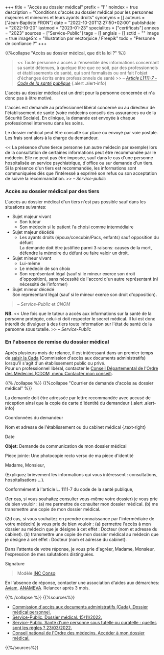 +++
title = "Accès au dossier médical"
prefix = "l'"
noindex = true
description = "Conditions d'accès au dossier médical pour les personnes majeures et mineures et leurs ayants droits"
synonyms = []
auteurs = ["Jean-Baptiste FRON"]
date = "2022-10-20T12:27:50+02:00"
publishdate = "2022-10-20"
lastmod = "2023-01-23"
specialites = ["certificats"]
annees = "2023"
sources = ["Service-Public"]
tags = []
anglais = []
sctid = ""
image = true
imageSrc = "Illustration par vectorjuice / Freepik"
todo = "Personne de confiance ?"
+++

{{%collapse "Accès au dossier médical, que dit la loi ?" %}}

> << Toute personne a accès à l'ensemble des informations concernant sa santé détenues, à quelque titre que ce soit, par des professionnels et établissements de santé, qui sont formalisés ou ont fait l'objet d'échanges écrits entre professionnels de santé >> – *[Article L1111-7 - Code de la santé publique](https://www.legifrance.gouv.fr/codes/article_lc/LEGIARTI000024316824/2024-03-21/)*
{.alert .alert-info}

L'accès au dossier médical est un droit pour la personne concernée et n'a donc pas à être motivé.

L'accès est demandé au professionnel libéral concerné ou au directeur de l'établissement de santé (voire médecins conseils des assurances ou de la Sécurité Sociale). En clinique, la demande est envoyée à chaque professionnel intervenu dans les soins.

Le dossier médical peut être consulté sur place ou envoyé par voie postale. Les frais sont alors à la charge du demandeur.

<< La présence d'une tierce personne (un autre médecin par exemple) lors de la consultation de certaines informations peut être recommandée par le médecin. Elle ne peut pas être imposée, sauf dans le cas d'une personne hospitalisée en service psychiatrique, d'office ou sur demande d'un tiers.  
Si la présence d'un tiers est recommandée, les informations sont communiquées dès que l'intéressé a exprimé son refus ou son acceptation de suivre la recommandation. >> – *Service-public*

### Accès au dossier médical par des tiers

L'accès au dossier médical d'un tiers n'est pas possible sauf dans les situations suivantes:

- Sujet majeur vivant
  - Son tuteur
  - Son médecin si le patient l'a choisi comme intermédiaire
- Sujet majeur décédé
  - Les ayants droits (époux/concubin/Pacs, enfants) sauf opposition du défunt  
    La demande doit être justifiée parmi 3 raisons: causes de la mort, défendre la mémoire du défunt ou faire valoir un droit.
- Sujet mineur vivant
  - Lui-même
  - Le médecin de son choix
  - Son représentant légal (sauf si le mineur exerce son droit d'opposition), sans nécessité de l'accord d'un autre représentant (ni nécessité de l'informer)
- Sujet mineur décédé  
  Son représentant légal (sauf si le mineur exerce son droit d'opposition).

> – *Service-Public* et *CNOM*

**NB.** << Une fois que le tuteur a accès aux informations sur la santé de la personne protégée, celui-ci doit respecter le secret médical. Il lui est donc interdit de divulguer à des tiers toute information sur l'état de santé de la personne sous tutelle. >> – *Service-Public*

### En l'absence de remise du dossier médical

Après plusieurs mois de relance, il est intéressant dans un premier temps de [saisir la Cada](https://www.cada.fr/formulaire-de-saisine) (Commission d'accès aux documents administratifs) lorsqu'il s'agit d'un établissement public ou privé.  
Pour un professionnel libéral, contacter le [Conseil Départemental de l'Ordre des Médecins (CDOM, menu Contacter mon conseil)](https://www.conseil-national.medecin.fr/lordre-medecins/conseils-regionaux-departementaux/conseils-departementaux-lordre).

{{% /collapse %}}
{{%collapse "Courrier de demande d'accès au dossier médical" %}}

La demande doit être adressée par lettre recommandée avec accusé de réception ainsi que la copie de carte d'identité du demandeur
{.alert .alert-info}

<div class="card card-body my-4">

Coordonnées du demandeur

Nom et adresse de l'établissement ou du cabinet médical
{.text-right}

Date

**Objet:** Demande de communication de mon dossier médical

Pièce jointe: Une photocopie recto verso de ma pièce d'identité

Madame, Monsieur,

(Expliquez brièvement les informations qui vous intéressent : consultations, hospitalisations …).

Conformément à l'article L. 1111-7 du code de la santé publique,

(1er cas, si vous souhaitez consulter vous-même votre dossier)
je vous prie de bien vouloir :
(a) me permettre de consulter mon dossier médical.
(b) me transmettre une copie de mon dossier médical.

(2d cas, si vous souhaitez en prendre connaissance par l'intermédiaire de votre médecin) je vous prie de bien vouloir :
(a) permettre l'accès à mon dossier au médecin que je désigne à cet effet : Docteur (nom et adresse du cabinet).
(b) transmettre une copie de mon dossier médical au médecin que je désigne à cet effet : Docteur (nom et adresse du cabinet).

Dans l'attente de votre réponse, je vous prie d'agréer, Madame, Monsieur, l'expression de mes salutations distinguées.

Signature
</div>

> Modèle [INC Conso](https://www.inc-conso.fr/content/vous-demandez-pouvoir-consulter-votre-dossier-medical)

En l'absence de réponse, contacter une association d'aides aux démarches: [Aviam](http://aviamfrance.org/), [ANAMEVA](https://www.anameva.com/). Relancer après 3 mois.

{{% /collapse %}}
{{%sources%}}

- [Commission d'accès aux documents administratifs (Cada). Dossier médical personnel.](https://www.cada.fr/administration/dossier-medical-personnel)
- [Service-Public. Dossier médical. 15/11/2022.](https://www.service-public.fr/particuliers/vosdroits/F12210)
- [Service-Public. Santé d'une personne sous tutelle ou curatelle : quelles sont les règles ? 23/03/2022.](https://www.service-public.fr/particuliers/vosdroits/F33899)
- [Conseil national de l'Ordre des médecins. Accéder à mon dossier médical.](https://www.conseil-national.medecin.fr/patient/droits/acceder-dossier-medical)

{{%/sources%}}
